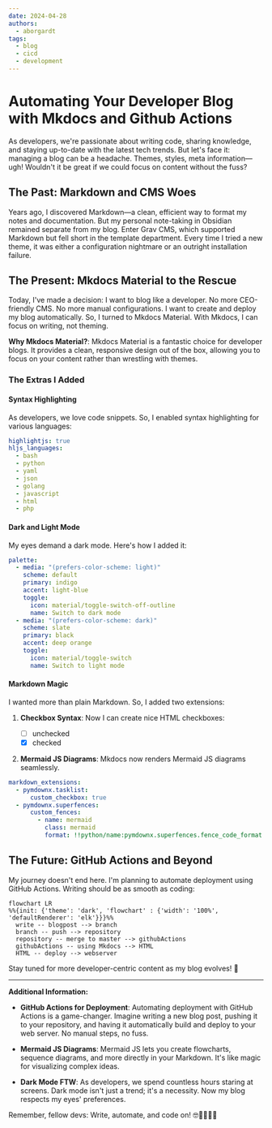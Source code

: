 ```yaml
---
date: 2024-04-28
authors:
  - aborgardt
tags:
  - blog
  - cicd
  - development
---
```


# Automating Your Developer Blog with Mkdocs and Github Actions

As developers, we're passionate about writing code, sharing knowledge, and staying up-to-date with the latest tech trends. But let's face it: managing a blog can be a headache. Themes, styles, meta information—ugh! Wouldn't it be great if we could focus on content without the fuss?

## The Past: Markdown and CMS Woes

Years ago, I discovered Markdown—a clean, efficient way to format my notes and documentation. But my personal note-taking in Obsidian remained separate from my blog. Enter Grav CMS, which supported Markdown but fell short in the template department. Every time I tried a new theme, it was either a configuration nightmare or an outright installation failure.

## The Present: Mkdocs Material to the Rescue

Today, I've made a decision: I want to blog like a developer. No more CEO-friendly CMS. No more manual configurations. I want to create and deploy my blog automatically. So, I turned to Mkdocs Material. With Mkdocs, I can focus on writing, not theming.

**Why Mkdocs Material?**: Mkdocs Material is a fantastic choice for developer blogs. It provides a clean, responsive design out of the box, allowing you to focus on your content rather than wrestling with themes.

### The Extras I Added

#### Syntax Highlighting

As developers, we love code snippets. So, I enabled syntax highlighting for various languages:

```yaml
highlightjs: true
hljs_languages:
  - bash
  - python
  - yaml
  - json
  - golang
  - javascript
  - html
  - php
```

#### Dark and Light Mode

My eyes demand a dark mode. Here's how I added it:

```yaml
palette:
  - media: "(prefers-color-scheme: light)"
    scheme: default
    primary: indigo
    accent: light-blue
    toggle:
      icon: material/toggle-switch-off-outline
      name: Switch to dark mode
  - media: "(prefers-color-scheme: dark)"
    scheme: slate
    primary: black
    accent: deep orange
    toggle:
      icon: material/toggle-switch
      name: Switch to light mode
```

#### Markdown Magic

I wanted more than plain Markdown. So, I added two extensions:

1. **Checkbox Syntax**: Now I can create nice HTML checkboxes:

   - [ ] unchecked
   - [x] checked

2. **Mermaid JS Diagrams**: Mkdocs now renders Mermaid JS diagrams seamlessly.

```yaml
markdown_extensions:
  - pymdownx.tasklist:
      custom_checkbox: true
  - pymdownx.superfences:
      custom_fences:
        - name: mermaid
          class: mermaid
          format: !!python/name:pymdownx.superfences.fence_code_format
```

## The Future: GitHub Actions and Beyond

My journey doesn't end here. I'm planning to automate deployment using GitHub Actions. Writing should be as smooth as coding:

```mermaid
flowchart LR
%%{init: {'theme': 'dark', 'flowchart' : {'width': '100%', 'defaultRenderer': 'elk'}}}%%
  write -- blogpost --> branch
  branch -- push --> repository
  repository -- merge to master --> githubActions
  githubActions -- using Mkdocs --> HTML
  HTML -- deploy --> webserver
```

Stay tuned for more developer-centric content as my blog evolves! 🚀

---

**Additional Information:**

- **GitHub Actions for Deployment**: Automating deployment with GitHub Actions is a game-changer. Imagine writing a new blog post, pushing it to your repository, and having it automatically build and deploy to your web server. No manual steps, no fuss.

- **Mermaid JS Diagrams**: Mermaid JS lets you create flowcharts, sequence diagrams, and more directly in your Markdown. It's like magic for visualizing complex ideas.

- **Dark Mode FTW**: As developers, we spend countless hours staring at screens. Dark mode isn't just a trend; it's a necessity. Now my blog respects my eyes' preferences.

Remember, fellow devs: Write, automate, and code on! 🤓👩‍💻👨‍💻


